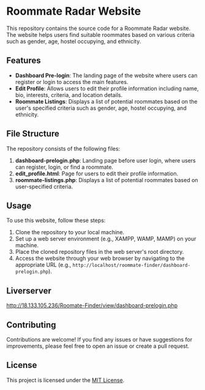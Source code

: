 # Roommate Radar Website

This repository contains the source code for a Roommate Radar website. The website helps users find suitable roommates based on various criteria such as gender, age, hostel occupying, and ethnicity.

## Features

- **Dashboard Pre-login**: The landing page of the website where users can register or login to access the main features.
- **Edit Profile**: Allows users to edit their profile information including name, bio, interests, criteria, and location details.
- **Roommate Listings**: Displays a list of potential roommates based on the user's specified criteria such as gender, age, hostel occupying, and ethnicity.

## File Structure

The repository consists of the following files:

1. **dashboard-prelogin.php**: Landing page before user login, where users can register, login, or find a roommate.
2. **edit_profile.html**: Page for users to edit their profile information.
3. **roommate-listings.php**: Displays a list of potential roommates based on user-specified criteria.

## Usage

To use this website, follow these steps:

1. Clone the repository to your local machine.
2. Set up a web server environment (e.g., XAMPP, WAMP, MAMP) on your machine.
3. Place the cloned repository files in the web server's root directory.
4. Access the website through your web browser by navigating to the appropriate URL (e.g., `http://localhost/roommate-finder/dashboard-prelogin.php`).

## Liverserver
http://18.133.105.236/Roomate-Finder/view/dashboard-prelogin.php

## Contributing

Contributions are welcome! If you find any issues or have suggestions for improvements, please feel free to open an issue or create a pull request.

## License

This project is licensed under the [MIT License](LICENSE).

